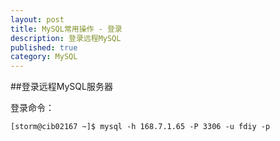 ```yaml
---
layout: post
title: MySQL常用操作 - 登录
description: 登录远程MySQL
published: true
category: MySQL
---
```



##登录远程MySQL服务器

登录命令：

	[storm@cib02167 ~]$ mysql -h 168.7.1.65 -P 3306 -u fdiy -p







































[NingG]:    http://ningg.github.com  "NingG"












